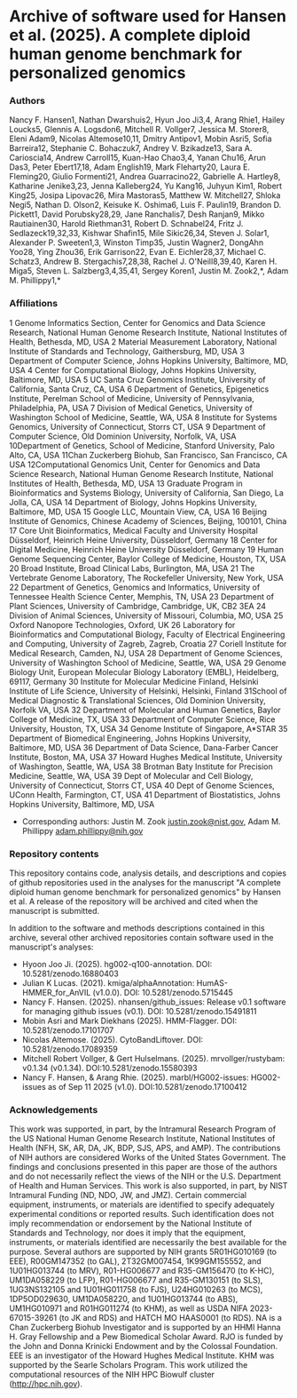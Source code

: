 # Archive of software used for Hansen et al. (2025). A complete diploid human genome benchmark for personalized genomics
### Authors
Nancy F. Hansen1, Nathan Dwarshuis2, Hyun Joo Ji3,4, Arang Rhie1, Hailey Loucks5, Glennis A. Logsdon6, Mitchell R. Vollger7, Jessica M. Storer8, Eleni Adam9, Nicolas Altemose10,11, Dmitry Antipov1, Mobin Asri5, Sofia Barreira12, Stephanie C. Bohaczuk7, Andrey V. Bzikadze13, Sara A. Carioscia14, Andrew Carroll15, Kuan-Hao Chao3,4, Yanan Chu16, Arun Das3, Peter Ebert17,18, Adam English19, Mark Fleharty20, Laura E. Fleming20, Giulio Formenti21, Andrea Guarracino22, Gabrielle A. Hartley8, Katharine Jenike3,23, Jenna Kalleberg24, Yu Kang16, Juhyun Kim1, Robert King25, Josipa Lipovac26, Mira Mastoras5, Matthew W. Mitchell27, Shloka Negi5, Nathan D. Olson2, Keisuke K. Oshima6, Luis F. Paulin19, Brandon D. Pickett1, David Porubsky28,29, Jane Ranchalis7, Desh Ranjan9, Mikko Rautiainen30, Harold Riethman31, Robert D. Schnabel24, Fritz J. Sedlazeck19,32,33, Kishwar Shafin15, Mile Sikic26,34, Steven J. Solar1, Alexander P. Sweeten1,3, Winston Timp35, Justin Wagner2, DongAhn Yoo28, Ying Zhou36, Erik Garrison22, Evan E. Eichler28,37, Michael C. Schatz3, Andrew B. Stergachis7,28,38, Rachel J. O'Neill8,39,40, Karen H. Miga5, Steven L. Salzberg3,4,35,41, Sergey Koren1, Justin M. Zook2,\*, Adam M. Phillippy1,\*

### Affiliations
1 Genome Informatics Section, Center for Genomics and Data Science Research, National Human Genome Research Institute, National Institutes of Health, Bethesda, MD, USA
2 Material Measurement Laboratory, National Institute of Standards and Technology, Gaithersburg, MD, USA
3 Department of Computer Science, Johns Hopkins University, Baltimore, MD, USA
4 Center for Computational Biology, Johns Hopkins University, Baltimore, MD, USA
5 UC Santa Cruz Genomics Institute, University of California, Santa Cruz, CA, USA
6 Department of Genetics, Epigenetics Institute, Perelman School of Medicine, University of Pennsylvania, Philadelphia, PA, USA
7 Division of Medical Genetics, University of Washington School of Medicine, Seattle, WA, USA
8 Institute for Systems Genomics, University of Connecticut, Storrs CT, USA
9 Department of Computer Science, Old Dominion University, Norfolk, VA, USA
10Department of Genetics, School of Medicine, Stanford University, Palo Alto, CA, USA 
11Chan Zuckerberg Biohub, San Francisco, San Francisco, CA USA
12Computational Genomics Unit, Center for Genomics and Data Science Research, National Human Genome Research Institute, National Institutes of Health, Bethesda, MD, USA
13 Graduate Program in Bioinformatics and Systems Biology, University of California, San Diego, La Jolla, CA, USA
14 Department of Biology, Johns Hopkins University, Baltimore, MD, USA
15 Google LLC, Mountain View, CA, USA
16 Beijing Institute of Genomics, Chinese Academy of Sciences, Beijing, 100101, China
17 Core Unit Bioinformatics, Medical Faculty and University Hospital Düsseldorf, Heinrich Heine University, Düsseldorf, Germany
18 Center for Digital Medicine, Heinrich Heine University Düsseldorf, Germany
19 Human Genome Sequencing Center, Baylor College of Medicine, Houston, TX, USA
20 Broad Institute, Broad Clinical Labs, Burlington, MA, USA
21 The Vertebrate Genome Laboratory, The Rockefeller University, New York, USA
22 Department of Genetics, Genomics and Informatics, University of Tennessee Health Science Center, Memphis, TN, USA
23 Department of Plant Sciences, University of Cambridge, Cambridge, UK, CB2 3EA
24 Division of Animal Sciences, University of Missouri, Columbia, MO, USA
25 Oxford Nanopore Technologies, Oxford, UK
26 Laboratory for Bioinformatics and Computational Biology, Faculty of Electrical Engineering and Computing, University of Zagreb, Zagreb, Croatia
27 Coriell Institute for Medical Research, Camden, NJ, USA
28 Department of Genome Sciences, University of Washington School of Medicine, Seattle, WA, USA
29 Genome Biology Unit, European Molecular Biology Laboratory (EMBL), Heidelberg, 69117, Germany
30 Institute for Molecular Medicine Finland, Helsinki Institute of Life Science, University of Helsinki, Helsinki, Finland
31School of Medical Diagnostic & Translational Sciences, Old Dominion University, Norfolk VA, USA
32 Department of Molecular and Human Genetics, Baylor College of Medicine, TX, USA
33 Department of Computer Science, Rice University, Houston, TX, USA
34 Genome Institute of Singapore, A\*STAR
35 Department of Biomedical Engineering, Johns Hopkins University, Baltimore, MD, USA
36 Department of Data Science, Dana-Farber Cancer Institute, Boston, MA, USA
37 Howard Hughes Medical Institute, University of Washington, Seattle, WA, USA
38 Brotman Baty Institute for Precision Medicine, Seattle, WA, USA
39 Dept of Molecular and Cell Biology, University of Connecticut, Storrs CT, USA
40  Dept of Genome Sciences, UConn Health, Farmington, CT, USA
41 Department of Biostatistics, Johns Hopkins University, Baltimore, MD, USA

* Corresponding authors: Justin M. Zook <justin.zook@nist.gov>, Adam M. Phillippy <adam.phillippy@nih.gov>

### Repository contents
This repository contains code, analysis details, and descriptions and copies of github repositories used in the analyses for the manuscript "A complete diploid human genome benchmark for personalized genomics" by Hansen et al. A release of the repository will be archived and cited when the manuscript is submitted.

In addition to the software and methods descriptions contained in this archive, several other archived repositories contain software used in the manuscript's analyses:
* Hyoon Joo Ji. (2025). hg002-q100-annotation. DOI: 10.5281/zenodo.16880403
* Julian K Lucas. (2021). kmiga/alphaAnnotation: HumAS-HMMER_for_AnVIL (v1.0.0). DOI: 10.5281/zenodo.5715445
* Nancy F. Hansen. (2025). nhansen/github_issues: Release v0.1 software for managing github issues (v0.1). DOI: 10.5281/zenodo.15491811
* Mobin Asri and Mark Diekhans (2025). HMM-Flagger. DOI: 10.5281/zenodo.17101707
* Nicolas Altemose. (2025). CytoBandLiftover. DOI: 10.5281/zenodo.17089359
* Mitchell Robert Vollger, & Gert Hulselmans. (2025). mrvollger/rustybam: v0.1.34 (v0.1.34). DOI:10.5281/zenodo.15580393
* Nancy F. Hansen, & Arang Rhie. (2025). marbl/HG002-issues: HG002-issues as of Sep 11 2025 (v1.0). DOI:10.5281/zenodo.17100412

### Acknowledgements
This work was supported, in part, by the Intramural Research Program of the US National Human Genome Research Institute, National Institutes of Health (NFH, SK, AR, DA, JK, BDP, SJS, APS, and AMP). The contributions of NIH authors are considered Works of the United States Government. The findings and conclusions presented in this paper are those of the authors and do not necessarily reflect the views of the NIH or the U.S. Department of Health and Human Services. This work is also supported, in part, by NIST Intramural Funding (ND, NDO, JW, and JMZ). Certain commercial equipment, instruments, or materials are identified to specify adequately experimental conditions or reported results. Such identification does not imply recommendation or endorsement by the National Institute of Standards and Technology, nor does it imply that the equipment, instruments, or materials identified are necessarily the best available for the purpose. Several authors are supported by NIH grants 5R01HG010169 (to EEE), R00GM147352 (to GAL), 2T32GM007454, 1K99GM155552, and  1U01HG013744 (to MRV), R01-HG006677 and R35-GM156470 (to K-HC), UM1DA058229 (to LFP), R01-HG006677 and R35-GM130151 (to SLS), 1UG3NS132105 and 1U01HG011758 (to FJS), U24HG010263 (to MCS), 1DP5OD029630, UM1DA058220, and 1U01HG013744 (to ABS), UM1HG010971 and R01HG011274 (to KHM), as well as USDA NIFA 2023-67015-39261 (to JK and RDS) and HATCH MO HAAS0001 (to RDS). NA is a Chan Zuckerberg Biohub Investigator and is supported by an HHMI Hanna H. Gray Fellowship and a Pew Biomedical Scholar Award. RJO is funded by the John and Donna Krinicki Endowment and by the Colossal Foundation. EEE is an investigator of the Howard Hughes Medical Institute. KHM was supported by the Searle Scholars Program. This work utilized the computational resources of the NIH HPC Biowulf cluster (http://hpc.nih.gov).

